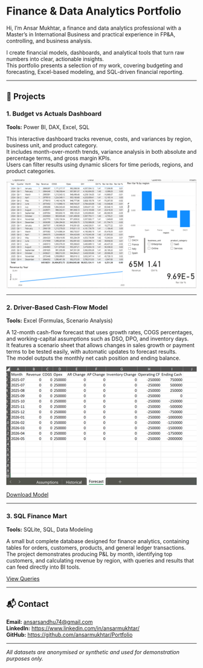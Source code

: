 # Finance & Data Analytics Portfolio

Hi, I’m Ansar Mukhtar, a finance and data analytics professional with a Master’s in International Business and practical experience in FP&A, controlling, and business analysis.  

I create financial models, dashboards, and analytical tools that turn raw numbers into clear, actionable insights.  
This portfolio presents a selection of my work, covering budgeting and forecasting, Excel-based modeling, and SQL-driven financial reporting.

---

## 📂 Projects

### 1. Budget vs Actuals Dashboard  
**Tools:** Power BI, DAX, Excel, SQL  

This interactive dashboard tracks revenue, costs, and variances by region, business unit, and product category.  
It includes month-over-month trends, variance analysis in both absolute and percentage terms, and gross margin KPIs.  
Users can filter results using dynamic slicers for time periods, regions, and product categories.

![BvA Dashboard](Assets/bva_dashboard_Screenshort.png)  

---

### 2. Driver-Based Cash-Flow Model  
**Tools:** Excel (Formulas, Scenario Analysis)  

A 12-month cash-flow forecast that uses growth rates, COGS percentages, and working-capital assumptions such as DSO, DPO, and inventory days.  
It features a scenario sheet that allows changes in sales growth or payment terms to be tested easily, with automatic updates to forecast results.  
The model outputs the monthly net cash position and ending balance.

![Cash-Flow Model](Assets/cashflow_model_screenshot.png)  

[Download Model](Projects/cashflow_excel/driver_based_cashflow_model.xlsx)

---

### 3. SQL Finance Mart  
**Tools:** SQLite, SQL, Data Modeling  

A small but complete database designed for finance analytics, containing tables for orders, customers, products, and general ledger transactions.  
The project demonstrates producing P&L by month, identifying top customers, and calculating revenue by region, with queries and results that can feed directly into BI tools.

[View Queries](Projects/sql_finance_mart)

---

## 📬 Contact
**Email:** ansarsandhu74@gmail.com  
**LinkedIn:** https://www.linkedin.com/in/ansarmukhtar/  
**GitHub:** https://github.com/ansarmukhtar/Portfolio  

---

*All datasets are anonymised or synthetic and used for demonstration purposes only.*

